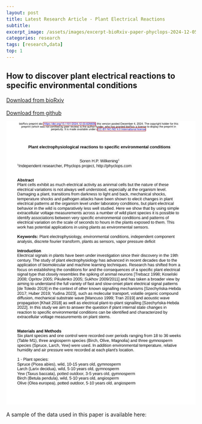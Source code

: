 ```yaml
---
layout: post
title: Latest Research Article - Plant Electrical Reactions
subtitle: 
excerpt_image: /assets/images/excerpt-bioRxiv-paper-phyclops-2024-12-05-Screenshot_2024-12-06_06-31-36.jpg
categories: research
tags: [research,data]
top: 1
---
```


## How to discover plant electrical reactions to specific environmental conditions

[Download from bioRxiv](https://www.biorxiv.org/content/10.1101/2024.12.03.626606v1)
<br/><br/>
[Download from github](assets/docs/Plant-Electrophysiology-Wilkening-2024.pdf)
<br/>

![Research paper plant electrical signals](/assets/images/excerpt-bioRxiv-paper-phyclops-2024-12-05-Screenshot_2024-12-06_06-31-36.jpg)

A sample of the data used in this paper is available here:

<br/>
